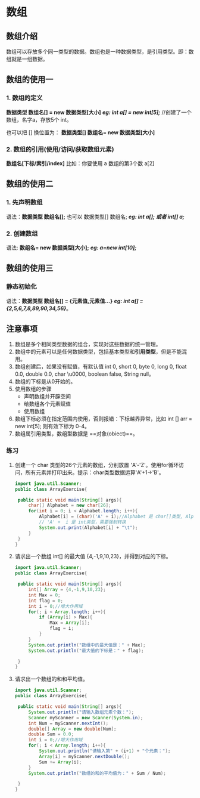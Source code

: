 # 数组

## 数组介绍

数组可以存放多个同一类型的数据。数组也是一种数据类型，是引用类型。即：数组就是一组数据。

## 数组的使用一

### 1. 数组的定义

**数据类型 数组名[] = new 数据类型[大小]**  ***eg: int a[] = new int[5];*** //创建了一个数组，名字a，存放5个 int。

也可以把 [] 换位置为： **数据类型[]  数组名= new 数据类型[大小]**

### 2. 数组的引用(使用/访问/获取数组元素)

**数组名[下标/索引/index]**  比如：你要使用 a 数组的第3个数 a[2]

## 数组的使用二

### 1. 先声明数组

语法：**数据类型 数组名[];** 也可以 数据类型[] 数组名; ***eg: int a[]; 或者 int[] a;***
### 2. 创建数组

语法: **数组名= new 数据类型[大小];** ***eg: a=new int[10];***

## 数组的使用三

### 静态初始化

语法：**数据类型 数组名[] = {元素值,元素值...}**  ***eg: int a[] = {2,5,6,7,8,89,90,34,56}***。

## 注意事项

1. 数组是多个相同类型数据的组合，实现对这些数据的统一管理。
2. 数组中的元素可以是任何数据类型，包括基本类型和**引用类型**，但是不能混用。
3. 数组创建后，如果没有赋值，有默认值 int 0, short 0, byte 0, long 0, float 0.0, double 0.0, char \u0000, boolean false, String null。
4. 数组的下标是从0开始的。
5. 使用数组的步骤
   - 声明数组并开辟空间
   - 给数组各个元素赋值 
   - 使用数组
6. 数组下标必须在指定范围内使用，否则报错：下标越界异常，比如 int [] arr = new int[5]; 则有效下标为 0-4。
7. 数组属引用类型，数组型数据是 ==对象(obiect)==。

### 练习

1. 创建一个 char 类型的26个元素的数组，分别放置 'A'-'Z'。使用for循环访问，所有元素并打印出来。提示：char类型数据运算'A'+1->'B'。

   ```java
   import java.util.Scanner;
   public class ArrayExercise{
   
   	public static void main(String[] args){
   		char[] Alphabet = new char[26];
   		for(int i = 0; i < Alphabet.length; i++){
   			Alphabet[i] = (char)('A' + i);//Alphabet 是 char[]类型, Alphabet 是 char类型
   			// 'A' +  i 是 int类型，需要强制转换 
   			System.out.print(Alphabet[i] + "\t");
   		}
   	}
   }
   ```

2. 请求出一个数组 int[] 的最大值 {4,-1,9,10,23}，并得到对应的下标。

   ```java
   import java.util.Scanner;
   public class ArrayExercise{
   
   	public static void main(String[] args){
   		int[] Array = {4,-1,9,10,23};
   		int Max = 0;
   		int flag = 0;
   		int i = 0;//增大作用域
   		for(; i < Array.length; i++){
   			if (Array[i] > Max){
   				Max = Array[i];
   				flag = i;
   			}
   		}
   		System.out.println("数组中的最大值是：" + Max);
   		System.out.println("最大值的下标是：" + flag);
   
   	}
   }
   ```

3. 请求出一个数组的和和平均值。

   ```java
   import java.util.Scanner;
   public class ArrayExercise{
   
   	public static void main(String[] args){
   		System.out.println("请输入数组元素个数：");
   		Scanner myScanner = new Scanner(System.in);
   		int Num = myScanner.nextInt();
   		double[] Array = new double[Num];
   		double Sum = 0.0;
   		int i = 0;//增大作用域
   		for(; i < Array.length; i++){
   			System.out.println("请输入第" + (i+1) + "个元素：");
   			Array[i] = myScanner.nextDouble();
   			Sum += Array[i];
   		}
   		System.out.println("数组的和的平均值为：" + Sum / Num);
   
   	}
   }
   ```

   

